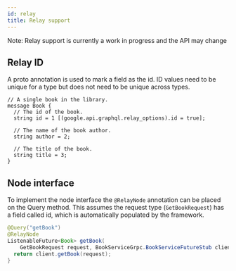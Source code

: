 ```yaml
---
id: relay
title: Relay support
---
```


Note: Relay support is currently a work in progress and the API may change

## Relay ID

A proto annotation is used to mark a field as the id. ID values need to be
unique for a type but does not need to be unique across types.

```
// A single book in the library.
message Book {
  // The id of the book.
  string id = 1 [(google.api.graphql.relay_options).id = true];

  // The name of the book author.
  string author = 2;

  // The title of the book.
  string title = 3;
}
```

## Node interface

To implement the node interface the `@RelayNode` annotation can be placed on
the Query method. This assumes the request type (`GetBookRequest`) has a field
called id, which is automatically populated by the framework.

```java
@Query("getBook")
@RelayNode
ListenableFuture<Book> getBook(
    GetBookRequest request, BookServiceGrpc.BookServiceFutureStub client) {
  return client.getBook(request);
}

```
